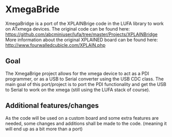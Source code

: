 XmegaBride
==============

XmegaBridge is a port of the XPLAINBrige code in the LUFA library to work on ATxmega devices.
The original code can be found here: https://github.com/abcminiuser/lufa/tree/master/Projects/XPLAINBridge
More information about the original XPLAINED board can be found here: http://www.fourwalledcubicle.com/XPLAIN.php

Goal
--------------
The XmegaBrige project allows for the xmega device to act as a PDI programmer, or as a USB to Serial converter using the USB CDC class.
The main goal of this port/project is to port the PDI functionality and get the USB to Serial to work on the xmega (still using the LUFA stack of course).

Additional features/changes
--------------
As the code will be used on a custom board and some extra features are needed, some changes and additions shall be made to the code. (meaning it will end up as a bit more than a port)
